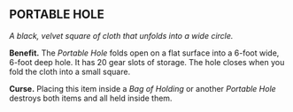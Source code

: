 ## PORTABLE HOLE

_A black, velvet square of cloth that unfolds into a wide circle._

**Benefit.** The *Portable Hole* folds open on a flat surface into a 6-foot wide, 6-foot deep hole. It has 20 gear slots of storage. The hole closes when you fold the cloth into a small square.

**Curse.** Placing this item inside a *Bag of Holding* or another *Portable Hole* destroys both items and all held inside them.

